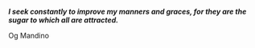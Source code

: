 _**I seek constantly to improve my manners and graces, for they are the sugar to which all are attracted.**_

Og Mandino
